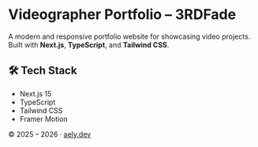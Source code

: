 # Videographer Portfolio – 3RDFade  

A modern and responsive portfolio website for showcasing video projects. Built with **Next.js**, **TypeScript**, and **Tailwind CSS**.  

## 🛠 Tech Stack  
- Next.js 15  
- TypeScript  
- Tailwind CSS  
- Framer Motion  

© 2025 – 2026 · [aely.dev](https://aely.dev)  
